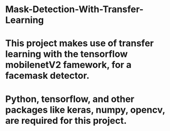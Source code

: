 # Mask-Detection-With-Transfer-Learning
# This project makes use of transfer learning with the tensorflow mobilenetV2 famework, for a facemask detector.
# Python, tensorflow, and other packages like keras, numpy, opencv, are required for this project.
